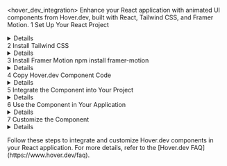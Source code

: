 <hover_dev_integration>
  <instructions>
    <title>Integrating Hover.dev Components into Your React Project</title>
    <description>Enhance your React application with animated UI components from Hover.dev, built with React, Tailwind CSS, and Framer Motion.</description>
    <steps>
      <step>
        <number>1</number>
        <description>Set Up Your React Project</description>
        <details>
          <item>Ensure you have a React project initialized. If not, create one using:</item>
          <sublist>
            <item><command>npx create-react-app my-app</command></item>
          </sublist>
        </details>
      </step>
      <step>
        <number>2</number>
        <description>Install Tailwind CSS</description>
        <details>
          <item>Follow the official Tailwind CSS installation guide for React projects: [Tailwind CSS Installation](https://tailwindcss.com/docs/guides/create-react-app)</item>
        </details>
      </step>
      <step>
        <number>3</number>
        <description>Install Framer Motion</description>
        <action>
          <command>npm install framer-motion</command>
        </action>
        <details>
          <item>Installs Framer Motion, a library for animations in React.</item>
        </details>
      </step>
      <step>
        <number>4</number>
        <description>Copy Hover.dev Component Code</description>
        <details>
          <item>Visit the [Hover.dev Components Library](https://www.hover.dev/components) and select the desired component.</item>
          <item>Click on the "VIEW CODE" button to access the component's source code.</item>
          <item>Copy the provided code snippet.</item>
        </details>
      </step>
      <step>
        <number>5</number>
        <description>Integrate the Component into Your Project</description>
        <details>
          <item>Create a new React component file (e.g., `MyComponent.jsx`) in your project.</item>
          <item>Paste the copied code into this file.</item>
          <item>Ensure all necessary dependencies are imported, such as React, Tailwind CSS classes, and Framer Motion components.</item>
        </details>
      </step>
      <step>
        <number>6</number>
        <description>Use the Component in Your Application</description>
        <details>
          <item>Import the new component into your desired file:</item>
          <sublist>
            <item><code>import MyComponent from './MyComponent';</code></item>
          </sublist>
          <item>Include `<MyComponent />` within your JSX to render it.</item>
        </details>
      </step>
      <step>
        <number>7</number>
        <description>Customize the Component</description>
        <details>
          <item>Modify the component's props, styles, and animations as needed to fit your application's design.</item>
        </details>
      </step>
    </steps>
  </instructions>

  <execution>
    <prompt>Follow these steps to integrate and customize Hover.dev components in your React application. For more details, refer to the [Hover.dev FAQ](https://www.hover.dev/faq).</prompt>
  </execution>
</hover_dev_integration>
